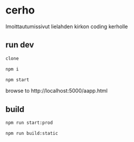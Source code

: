 # cerho

Imoittautumissivut lielahden kirkon coding kerholle

## run dev

```bash
clone

npm i

npm start
```

browse to http://localhost:5000/aapp.html

## build

```bash
npm run start:prod

npm run build:static
```
